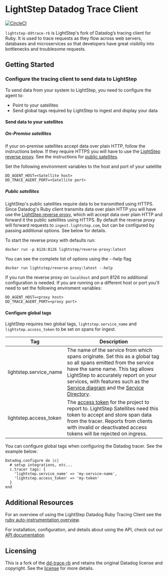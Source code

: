 # LightStep Datadog Trace Client

[![CircleCI](https://circleci.com/gh/lightstep/dd-trace-rb/tree/master.svg?style=svg)](https://circleci.com/gh/lightstep/dd-trace-rb/tree/master)

`lightstep-ddtrace-rb` is LightStep's fork of Datadog’s tracing client for Ruby. It is used to trace requests as they flow across web servers,
databases and microservices so that developers have great visiblity into bottlenecks and troublesome requests.

## Getting Started

### Configure the tracing client to send data to LightStep

To send data from your system to LightStep, you need to configure the agent to: 

* Point to your satellites
* Send global tags required by LightStep to ingest and display your data

#### Send data to your satellites

##### On-Premise satellites

If your on-premise satellites accept data over plain HTTP, follow the instructions below. If they require HTTPS you will have to use the [LightStep reverse proxy](https://github.com/lightstep/reverse-proxy). See the instructions for [public satellites](#public-satellites).

Set the following environment variables to the host and port of your satellite

```
DD_AGENT_HOST=<Satellite host>
DD_TRACE_AGENT_PORT=<Satellite port>
```

##### Public satellites

LightStep's public satellites require data to be transmitted using HTTPS. Since Datadog's Ruby client transmits data over plain HTTP you will have use the [LightStep reverse proxy](https://github.com/lightstep/reverse-proxy), which will accept data over plain HTTP and forward it the public satellites using HTTPS. By default the reverse proxy will forward requests to `ingest.lightstep.com`, but can be configured by passing additional options. See below for details.

To start the reverse proxy with defaults run:

```
docker run -p 8126:8126 lightstep/reverse-proxy:latest
```

You can see the complete list of options using the --help flag

```
docker run lightstep/reverse-proxy:latest --help
```

If you run the reverse proxy on `localhost` and port 8126 no additional configuration is needed. If you are running on a different host or port you'll need to set the following enviroment variables:

```
DD_AGENT_HOST=<proxy host>
DD_TRACE_AGENT_PORT=<proxy port>
```

#### Configure global tags

LightStep requires two global tags, `lightstep.service_name` and `lightstep.access_token` to be set on spans for ingest.

| Tag | Description |
|-----|--------|
| lightstep.service_name | The name of the service from which spans originate. Set this as a global tag so all spans emitted from the service have the same name. This tag allows LightStep to accurately report on your services, with features such as the [Service diagram](https://docs.lightstep.com/docs/view-service-hierarchy-and-performance) and the [Service Directory](https://docs.lightstep.com/docs/view-individual-service-performance).
| lightstep.access_token | The [access token](https://docs.lightstep.com/docs/create-and-use-access-tokens) for the project to report to. LightStep Satellites need this token to accept and store span data from the tracer. Reports from clients with invalid or deactivated access tokens will be rejected on ingress.

You can configure global tags when configuring the Datadog tracer. See the example below:

```
Datadog.configure do |c|
  # setup integrations, etc...
  c.tracer tags: {
    'lightstep.service_name' => 'my-service-name',
    'lightstep.access_token' => 'my-token'
  }
end
```

## Additional Resources

For an overview of using the LightStep Datadog Ruby Tracing Client see the [ruby auto-instrumentation overview][auto-instrumentation overview].

For installation, configuration, and details about using the API, check out our [API documentation][api docs]

## Licensing

This is a fork of the [dd-trace-rb][dd-trace-rb repo] and retains the original Datadog license and copyright. See the [license][license file] for more details.

[auto-instrumentation overview]: https://docs.lightstep.com/docs/ruby-auto-instrumentation#section-configure-libraries
[api docs]: https://github.com/lightstep/dd-trace-rb/blob/master/docs/GettingStarted.md
[dd-trace-rb repo]: https://github.com/DataDog/dd-trace-rb
[license file]: https://github.com/lightstep/dd-trace-rb/blob/master/LICENSE